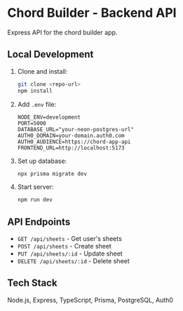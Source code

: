 # Chord Builder - Backend API

Express API for the chord builder app.


## Local Development

1. Clone and install:
   ```bash
   git clone <repo-url>
   npm install
   ```

2. Add `.env` file:
   ```
   NODE_ENV=development
   PORT=5000
   DATABASE_URL="your-neon-postgres-url"
   AUTH0_DOMAIN=your-domain.auth0.com
   AUTH0_AUDIENCE=https://chord-app-api
   FRONTEND_URL=http://localhost:5173
   ```

3. Set up database:
   ```bash
   npx prisma migrate dev
   ```

4. Start server:
   ```bash
   npm run dev
   ```

## API Endpoints
* `GET /api/sheets` - Get user's sheets
* `POST /api/sheets` - Create sheet
* `PUT /api/sheets/:id` - Update sheet
* `DELETE /api/sheets/:id` - Delete sheet

## Tech Stack
Node.js, Express, TypeScript, Prisma, PostgreSQL, Auth0
